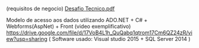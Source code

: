 (requisitos de negocio)
[Desafio Tecnico.pdf](https://github.com/guilhermebluhm/desafioTecnicoDotNet/files/14083675/Desafio.Tecnico.pdf)

Modelo de acesso aos dados utilizando ADO.NET + C# + Webforms(AspNet) + Front
   (video exemplificativo)
https://drive.google.com/file/d/17VoB4L1h_QuQabq1qtrom17Cm6QZ24zR/view?usp=sharing
( Software usado: Visual studio 2015 + SQL Server 2014 )
